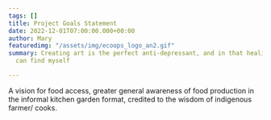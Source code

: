 ```yaml
---
tags: []
title: Project Goals Statement
date: 2022-12-01T07:00:00.000+00:00
author: Mary
featuredimg: "/assets/img/ecoops_logo_an2.gif"
summary: Creating art is the perfect anti-depressant, and in that healing power, I
  can find myself

---
```


 

A vision for food access, greater general awareness of food production in the informal kitchen garden format, credited to the wisdom of indigenous farmer/ cooks.